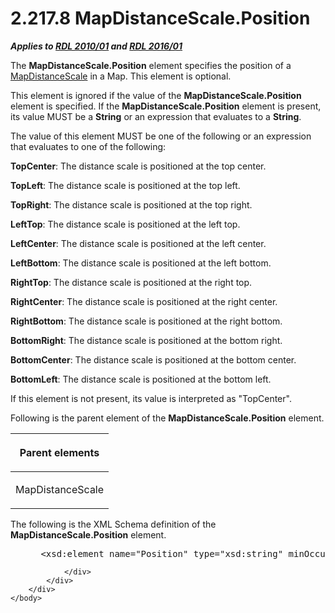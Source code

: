 <html dir="LTR" xmlns:mshelp="http://msdn.microsoft.com/mshelp" xmlns:ddue="http://ddue.schemas.microsoft.com/authoring/2003/5" xmlns:xlink="http://www.w3.org/1999/xlink" xmlns:tool="http://www.microsoft.com/tooltip">
    <head>
        <meta http-equiv="Content-Type" content="text/html; CHARSET=utf-8"></meta>
        <meta name="save" content="history"></meta>
        <title>2.217.8 MapDistanceScale.Position</title>
        <xml>
            <mshelp:toctitle title="2.217.8 MapDistanceScale.Position"></mshelp:toctitle>
            <mshelp:rltitle title="[MS-RDL]: MapDistanceScale.Position"></mshelp:rltitle>
            <mshelp:keyword index="A" term="b7ca2efe-3d09-45b4-ab9a-115530bf7398"></mshelp:keyword>
            <mshelp:attr name="DCSext.ContentType" value="open specification"></mshelp:attr>
            <mshelp:attr name="AssetID" value="b7ca2efe-3d09-45b4-ab9a-115530bf7398"></mshelp:attr>
            <mshelp:attr name="TopicType" value="kbRef"></mshelp:attr>
            <mshelp:attr name="DCSext.Title" value="[MS-RDL]: MapDistanceScale.Position" />
        </xml>
    </head>
    <body>
        <div id="header">
            <h1 class="heading">2.217.8 MapDistanceScale.Position</h1>
        </div>
        <div id="mainSection">
            <div id="mainBody">
                <div id="allHistory" class="saveHistory"></div>
                <div id="sectionSection0" class="section" name="collapseableSection">
                    

<p><b><i>Applies to </i></b><a href="3428e690-a348-4ec7-8a6a-8efb42d2cdee.htm"><b><i>RDL 2010/01</i></b></a><b><i>
and </i></b><a href="52ce3983-2bfc-4e72-9359-42aaf5fe4509.htm"><b><i>RDL 2016/01</i></b></a></p>

<p>The <b>MapDistanceScale.Position</b> element specifies the
position of a <a href="04ab14be-9206-4c63-bc93-d68bb48ed02c.htm">MapDistanceScale</a>
in a Map. This element is optional. </p>

<p>This element is ignored if the value of the <b>MapDistanceScale.Position</b>
element is specified. If the <b>MapDistanceScale.Position</b> element is
present, its value MUST be a <b>String</b> or an expression that evaluates to a
<b>String</b>. </p>

<p>The value of this element MUST be one of the following or an
expression that evaluates to one of the following:</p>

<p><b>TopCenter</b>: The distance scale is positioned at
the top center.</p>

<p><b>TopLeft</b>: The distance scale is positioned at
the top left.</p>

<p><b>TopRight</b>: The distance scale is positioned at
the top right.</p>

<p><b>LeftTop</b>: The distance scale is positioned at
the left top.</p>

<p><b>LeftCenter</b>: The distance scale is positioned
at the left center.</p>

<p><b>LeftBottom</b>: The distance scale is positioned
at the left bottom.</p>

<p><b>RightTop</b>: The distance scale is positioned at
the right top.</p>

<p><b>RightCenter</b>: The distance scale is positioned
at the right center.</p>

<p><b>RightBottom</b>: The distance scale is positioned
at the right bottom.</p>

<p><b>BottomRight</b>: The distance scale is positioned
at the bottom right.</p>

<p><b>BottomCenter</b>: The distance scale is positioned
at the bottom center.</p>

<p><b>BottomLeft</b>: The distance scale is positioned
at the bottom left.</p>

<p>If this element is not present, its value is interpreted as
&quot;TopCenter&quot;.</p>

<p>Following is the parent element of the <b>MapDistanceScale.Position</b>
element.</p>

<table>
 <thead>
  <tr>
   <th>
   <p>Parent elements</p>
   </th>
  </tr>
 </thead>
 <tr>
  <td>
  <p>MapDistanceScale</p>
  </td>
 </tr>
</table>

<p>The following is the XML Schema definition of the <b>MapDistanceScale.Position</b>
element.</p>

<dl>
<dd>
<div><pre> &lt;xsd:element name=&quot;Position&quot; type=&quot;xsd:string&quot; minOccurs=&quot;0&quot; /&gt;
</pre></div>
</dd></dl>


                </div>
            </div>
        </div>
    </body>
</html>